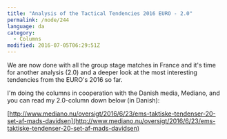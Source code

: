 ```yaml
---
title: "Analysis of the Tactical Tendencies 2016 EURO - 2.0"
permalink: /node/244
language: da
category:
  - Columns
modified: 2016-07-05T06:29:51Z
---
```


We are now done with all the group stage matches in France and it's time for another analysis (2.0) and a deeper look at the most interesting tendencies from the EURO's 2016 so far.

I'm doing the columns in cooperation with the Danish media, Mediano, and you can read my 2.0-column down below (in Danish):

[http://www.mediano.nu/oversigt/2016/6/23/ems-taktiske-tendenser-20-set-af-mads-davidsen](http://www.mediano.nu/oversigt/2016/6/23/ems-taktiske-tendenser-20-set-af-mads-davidsen​)
